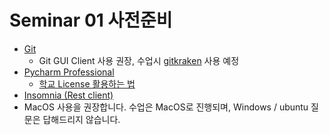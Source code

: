 # Seminar 01 사전준비

- [Git](https://git-scm.com/book/ko/v2/%EC%8B%9C%EC%9E%91%ED%95%98%EA%B8%B0-Git-%EC%84%A4%EC%B9%98)
  - Git GUI Client 사용 권장, 수업시 [gitkraken](https://www.gitkraken.com/) 사용 예정
- [Pycharm Professional](https://www.jetbrains.com/ko-kr/pycharm/download) 
   - [학교 License 활용하는 법](https://itmir.tistory.com/675)
- [Insomnia (Rest client)](https://insomnia.rest/)
- MacOS 사용을 권장합니다. 수업은 MacOS로 진행되며, Windows / ubuntu 질문은 답해드리지 않습니다.